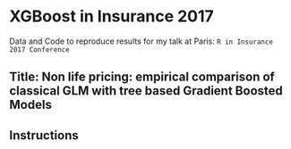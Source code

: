 # XGBoost in Insurance 2017
Data and Code to reproduce results for my talk at Paris: `R in Insurance 2017 Conference`

## Title: Non life pricing: empirical comparison of classical GLM with tree based Gradient Boosted Models

## Instructions

